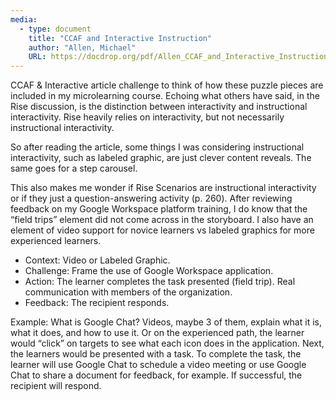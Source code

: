 ```yaml
---
media:
  - type: document
    title: "CCAF and Interactive Instruction"
    author: "Allen, Michael"
    URL: https://docdrop.org/pdf/Allen_CCAF_and_Interactive_Instruction-vI7hG.pdf/
---
```


CCAF & Interactive article challenge to think of how these puzzle pieces are included in my microlearning course. Echoing what others have said, in the Rise discussion, is the distinction between interactivity and instructional interactivity. Rise heavily relies on interactivity, but not necessarily instructional interactivity.

So after reading the article, some things I was considering instructional interactivity, such as labeled graphic, are just clever content reveals. The same goes for a step carousel.

This also makes me wonder if Rise Scenarios are instructional interactivity or if they just a question-answering activity (p. 260).
After reviewing feedback on my Google Workspace platform training, I do know that the “field trips” element did not come across in the storyboard. I also have an element of video support for novice learners vs labeled graphics for more experienced learners.

-   Context: Video or Labeled Graphic.
-   Challenge: Frame the use of Google Workspace application.
-   Action: The learner completes the task presented (field trip). Real communication with members of the organization.
-   Feedback: The recipient responds.

Example: What is Google Chat? Videos, maybe 3 of them, explain what it is, what it does, and how to use it. Or on the experienced path, the learner would “click” on targets to see what each icon does in the application. Next, the learners would be presented with a task. To complete the task, the learner will use Google Chat to schedule a video meeting or use Google Chat to share a document for feedback, for example. If successful, the recipient will respond.
